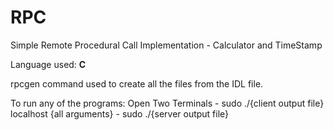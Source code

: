 # RPC
Simple Remote Procedural Call Implementation - Calculator and TimeStamp

Language used: **C**

rpcgen command used to create all the files from the IDL file.

To run any of the programs:
  Open Two Terminals
    - sudo ./{client output file} localhost {all arguments}
    - sudo ./{server output file}
